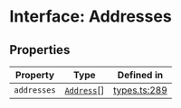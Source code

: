# Interface: Addresses

## Properties

| Property | Type | Defined in |
| ------ | ------ | ------ |
| `addresses` | [`Address`](/docs/packages/sdk/interfaces/Address.md)[] | [types.ts:289](https://github.com/monerium/js-monorepo/blob/main/packages/sdk/src/types.ts#L289) |
